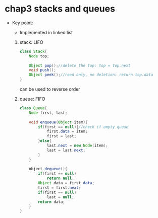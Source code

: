 chap3 stacks and queues
===

- Key point:
	- Implemented in linked list
	
	1. stack: LIFO
		```java
		class Stack{
			Node top;
			
			Object pop();//delete the top: top = top.next
			void push();
			Object peek();//read only, no deletion: return top.data
		}
		```
		can be used to reverse order
		
	2. queue: FIFO
		```java
		class Queue{
			Node first, last;
			
			void enqueue(Object item){
				if(first == null){//check if empty queue
					first.data = item;
					first = last;
				}else{
					last.next = new Node(item);
					last = last.next;
				}
			}
			
			object dequeue(){
				if(first == null)
					return null;
				Object data = first.data;
				first = first.next;
				if(first == null)
					last = null;
				return data;
			}
		}
		```
